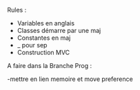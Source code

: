 Rules :

- Variables en anglais
- Classes démarre par une maj
- Constantes en maj
- _ pour sep
- Construction MVC

A faire dans la Branche Prog  : 

-mettre en lien memoire et move preference